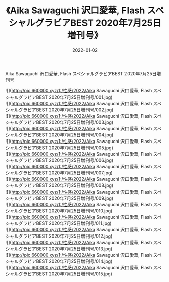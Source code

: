 ﻿---
layout: post
title:  《Aika Sawaguchi 沢口愛華, Flash スペシャルグラビアBEST 2020年7月25日増刊号》
date:   2022-01-02
img: http://pic.660000.xyz/1:/性感/2022/Aika Sawaguchi 沢口愛華, Flash スペシャルグラビアBEST 2020年7月25日増刊号/000.jpg
categories: [美女, 清纯, 唯美]
---

Aika Sawaguchi 沢口愛華, Flash スペシャルグラビアBEST 2020年7月25日増刊号

  ![](http://pic.660000.xyz/1:/性感/2022/Aika Sawaguchi 沢口愛華, Flash スペシャルグラビアBEST 2020年7月25日増刊号/001.jpg) <br> ![](http://pic.660000.xyz/1:/性感/2022/Aika Sawaguchi 沢口愛華, Flash スペシャルグラビアBEST 2020年7月25日増刊号/002.jpg) <br> ![](http://pic.660000.xyz/1:/性感/2022/Aika Sawaguchi 沢口愛華, Flash スペシャルグラビアBEST 2020年7月25日増刊号/003.jpg) <br> ![](http://pic.660000.xyz/1:/性感/2022/Aika Sawaguchi 沢口愛華, Flash スペシャルグラビアBEST 2020年7月25日増刊号/004.jpg) <br> ![](http://pic.660000.xyz/1:/性感/2022/Aika Sawaguchi 沢口愛華, Flash スペシャルグラビアBEST 2020年7月25日増刊号/005.jpg) <br> ![](http://pic.660000.xyz/1:/性感/2022/Aika Sawaguchi 沢口愛華, Flash スペシャルグラビアBEST 2020年7月25日増刊号/006.jpg) <br> ![](http://pic.660000.xyz/1:/性感/2022/Aika Sawaguchi 沢口愛華, Flash スペシャルグラビアBEST 2020年7月25日増刊号/007.jpg) <br> ![](http://pic.660000.xyz/1:/性感/2022/Aika Sawaguchi 沢口愛華, Flash スペシャルグラビアBEST 2020年7月25日増刊号/008.jpg) <br> ![](http://pic.660000.xyz/1:/性感/2022/Aika Sawaguchi 沢口愛華, Flash スペシャルグラビアBEST 2020年7月25日増刊号/009.jpg) <br> ![](http://pic.660000.xyz/1:/性感/2022/Aika Sawaguchi 沢口愛華, Flash スペシャルグラビアBEST 2020年7月25日増刊号/010.jpg) <br> ![](http://pic.660000.xyz/1:/性感/2022/Aika Sawaguchi 沢口愛華, Flash スペシャルグラビアBEST 2020年7月25日増刊号/011.jpg) <br> ![](http://pic.660000.xyz/1:/性感/2022/Aika Sawaguchi 沢口愛華, Flash スペシャルグラビアBEST 2020年7月25日増刊号/012.jpg) <br> ![](http://pic.660000.xyz/1:/性感/2022/Aika Sawaguchi 沢口愛華, Flash スペシャルグラビアBEST 2020年7月25日増刊号/013.jpg) <br> ![](http://pic.660000.xyz/1:/性感/2022/Aika Sawaguchi 沢口愛華, Flash スペシャルグラビアBEST 2020年7月25日増刊号/014.jpg) <br> ![](http://pic.660000.xyz/1:/性感/2022/Aika Sawaguchi 沢口愛華, Flash スペシャルグラビアBEST 2020年7月25日増刊号/015.jpg) <br>